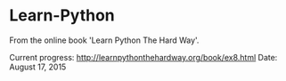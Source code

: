 # Learn-Python
From the online book 'Learn Python The Hard Way'.

Current progress: 
http://learnpythonthehardway.org/book/ex8.html
Date: August 17, 2015
